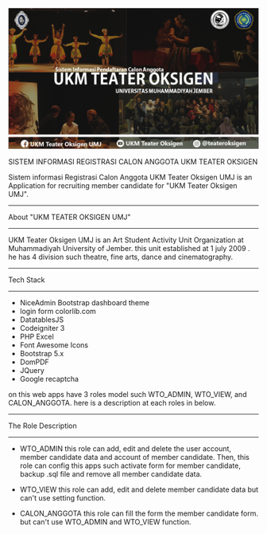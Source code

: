 
![alt text](https://github.com/dwiadisa/codeigniter3-sirca-oksigen/blob/main/Untitled-1.png?raw=true)






SISTEM INFORMASI REGISTRASI CALON ANGGOTA UKM TEATER OKSIGEN



Sistem informasi Registrasi Calon Anggota UKM Teater Oksigen UMJ is an 
Application for recruiting member candidate for "UKM Teater Oksigen UMJ".
 


*******************
About "UKM TEATER OKSIGEN UMJ" 
*******************
UKM Teater Oksigen UMJ is an Art Student Activity Unit Organization at Muhammadiyah University of Jember. this unit established at 1 july 2009 . he has 4 division such theatre, fine arts, dance and cinematography. 

*******************
Tech Stack 
*******************

- NiceAdmin Bootstrap dashboard theme
- login form colorlib.com
- DatatablesJS
- Codeigniter 3
- PHP Excel
- Font Awesome Icons
- Bootstrap 5.x
- DomPDF
- JQuery
- Google recaptcha

on this web apps have 3 roles model such WTO_ADMIN, WTO_VIEW, and CALON_ANGGOTA. here is a description at each roles in below.

*******************
The Role Description
*******************

- WTO_ADMIN
this role can add, edit and delete the user account, member candidate data and account of member candidate. Then, this role can config this apps such activate form for member candidate, backup .sql file and remove all member candidate data.

- WTO_VIEW
this role can add, edit and delete member candidate data but can't use setting function.

- CALON_ANGGOTA
this role can fill the form the member candidate form. but can't use WTO_ADMIN and WTO_VIEW function.
